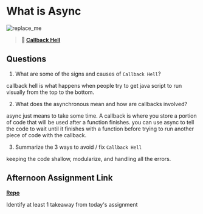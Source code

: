 # What is Async

![replace_me](https://codeworks.blob.core.windows.net/public/assets/img/illustrations/placeholder.svg)

> **📖 [Callback Hell](https://codeworksacademy.com/fs-student-guide/resources/wk4/01-Callbacks)**

## Questions

1. What are some of the signs and causes of `Callback Hell`?

callback hell is what happens when people try to get java script to run visually from the top to the bottom.

2. What does the asynchronous mean and how are callbacks involved?

async just means to take some time. A callback is where you store a portion of code that will be used after a function finishes.
you can use async to tell the code to wait until it finishes with a function before trying to run another piece of code with the callback.

3. Summarize the 3 ways to avoid / fix `Callback Hell`

keeping the code shallow, modularize, and handling all the errors.

## Afternoon Assignment Link

**[Repo](https://github.com/JackFox77/<ASSIGNMENT_REPO>)**

Identify at least 1 takeaway from today's assignment
